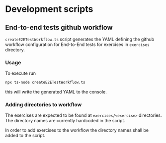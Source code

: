 # Development scripts

## End-to-end tests github workflow

`createE2ETestWorkflow.ts` script generates the YAML defining the github workflow configuration for End-to-End tests for exercises in `exercises` directory.

### Usage

To execute run 
```sh
npx ts-node createE2ETestWorkflow.ts
```

this will write the generated YAML to the console.

### Adding directories to workflow

The exercises are expected to be found at `exercises/<exercise>` directories. The directory names are currently hardcoded in the script.

In order to add exercises to the workflow the directory names shall be added to the script.
